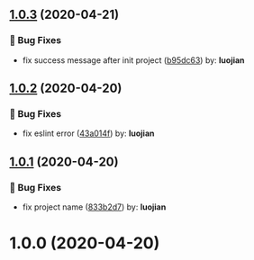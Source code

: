 ## [1.0.3](https://github.com/whu-luojian/x-cli/compare/v1.0.2...v1.0.3) (2020-04-21)


### 🐛 Bug Fixes

* fix success message after init project ([b95dc63](https://github.com/whu-luojian/x-cli/commit/b95dc63)) by: **luojian**



## [1.0.2](https://github.com/whu-luojian/x-cli/compare/v1.0.1...v1.0.2) (2020-04-20)


### 🐛 Bug Fixes

* fix eslint error ([43a014f](https://github.com/whu-luojian/x-cli/commit/43a014f)) by: **luojian**



## [1.0.1](https://github.com/whu-luojian/x-cli/compare/v1.0.0...v1.0.1) (2020-04-20)


### 🐛 Bug Fixes

* fix project name ([833b2d7](https://github.com/whu-luojian/x-cli/commit/833b2d7)) by: **luojian**



# 1.0.0 (2020-04-20)



